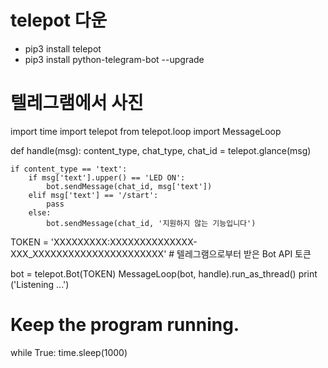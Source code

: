 # telepot 다운
  - pip3 install telepot
  - pip3 install python-telegram-bot --upgrade

# 텔레그램에서 사진
import time
import telepot
from telepot.loop import MessageLoop

def handle(msg):
    content_type, chat_type, chat_id = telepot.glance(msg)

    if content_type == 'text':
        if msg['text'].upper() == 'LED ON':
            bot.sendMessage(chat_id, msg['text'])
        elif msg['text'] == '/start':
            pass
        else:
            bot.sendMessage(chat_id, '지원하지 않는 기능입니다')


TOKEN = 'XXXXXXXXX:XXXXXXXXXXXXXX-XXX_XXXXXXXXXXXXXXXXXXXXXX'    # 텔레그램으로부터 받은 Bot API 토큰

bot = telepot.Bot(TOKEN)
MessageLoop(bot, handle).run_as_thread()
print ('Listening ...')

# Keep the program running.
while True:
    time.sleep(1000)
